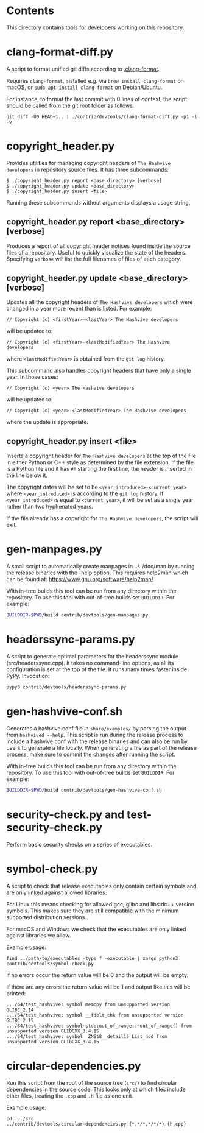 # Contents

This directory contains tools for developers working on this repository.

# clang-format-diff.py

A script to format unified git diffs according to [.clang-format](../../src/.clang-format).

Requires `clang-format`, installed e.g. via `brew install clang-format` on macOS,
or `sudo apt install clang-format` on Debian/Ubuntu.

For instance, to format the last commit with 0 lines of context,
the script should be called from the git root folder as follows.

```
git diff -U0 HEAD~1.. | ./contrib/devtools/clang-format-diff.py -p1 -i -v
```

# copyright_header.py

Provides utilities for managing copyright headers of `The Hashvive
developers` in repository source files. It has three subcommands:

```
$ ./copyright_header.py report <base_directory> [verbose]
$ ./copyright_header.py update <base_directory>
$ ./copyright_header.py insert <file>
```

Running these subcommands without arguments displays a usage string.

## copyright_header.py report \<base_directory\> [verbose]

Produces a report of all copyright header notices found inside the source files
of a repository. Useful to quickly visualize the state of the headers.
Specifying `verbose` will list the full filenames of files of each category.

## copyright_header.py update \<base_directory\> [verbose]

Updates all the copyright headers of `The Hashvive developers` which were
changed in a year more recent than is listed. For example:

```
// Copyright (c) <firstYear>-<lastYear> The Hashvive developers
```

will be updated to:

```
// Copyright (c) <firstYear>-<lastModifiedYear> The Hashvive developers
```

where `<lastModifiedYear>` is obtained from the `git log` history.

This subcommand also handles copyright headers that have only a single year. In
those cases:

```
// Copyright (c) <year> The Hashvive developers
```

will be updated to:

```
// Copyright (c) <year>-<lastModifiedYear> The Hashvive developers
```

where the update is appropriate.

## copyright_header.py insert \<file\>

Inserts a copyright header for `The Hashvive developers` at the top of the
file in either Python or C++ style as determined by the file extension. If the
file is a Python file and it has `#!` starting the first line, the header is
inserted in the line below it.

The copyright dates will be set to be `<year_introduced>-<current_year>` where
`<year_introduced>` is according to the `git log` history. If
`<year_introduced>` is equal to `<current_year>`, it will be set as a single
year rather than two hyphenated years.

If the file already has a copyright for `The Hashvive developers`, the
script will exit.

# gen-manpages.py

A small script to automatically create manpages in ../../doc/man by running the release binaries with the -help option.
This requires help2man which can be found at: https://www.gnu.org/software/help2man/

With in-tree builds this tool can be run from any directory within the
repository. To use this tool with out-of-tree builds set `BUILDDIR`. For
example:

```bash
BUILDDIR=$PWD/build contrib/devtools/gen-manpages.py
```

# headerssync-params.py

A script to generate optimal parameters for the headerssync module (src/headerssync.cpp). It takes no command-line
options, as all its configuration is set at the top of the file. It runs many times faster inside PyPy. Invocation:

```bash
pypy3 contrib/devtools/headerssync-params.py
```

# gen-hashvive-conf.sh

Generates a hashvive.conf file in `share/examples/` by parsing the output from `hashvived --help`. This script is run during the
release process to include a hashvive.conf with the release binaries and can also be run by users to generate a file locally.
When generating a file as part of the release process, make sure to commit the changes after running the script.

With in-tree builds this tool can be run from any directory within the
repository. To use this tool with out-of-tree builds set `BUILDDIR`. For
example:

```bash
BUILDDIR=$PWD/build contrib/devtools/gen-hashvive-conf.sh
```

# security-check.py and test-security-check.py

Perform basic security checks on a series of executables.

# symbol-check.py

A script to check that release executables only contain
certain symbols and are only linked against allowed libraries.

For Linux this means checking for allowed gcc, glibc and libstdc++ version symbols.
This makes sure they are still compatible with the minimum supported distribution versions.

For macOS and Windows we check that the executables are only linked against libraries we allow.

Example usage:

    find ../path/to/executables -type f -executable | xargs python3 contrib/devtools/symbol-check.py

If no errors occur the return value will be 0 and the output will be empty.

If there are any errors the return value will be 1 and output like this will be printed:

    .../64/test_hashvive: symbol memcpy from unsupported version GLIBC_2.14
    .../64/test_hashvive: symbol __fdelt_chk from unsupported version GLIBC_2.15
    .../64/test_hashvive: symbol std::out_of_range::~out_of_range() from unsupported version GLIBCXX_3.4.15
    .../64/test_hashvive: symbol _ZNSt8__detail15_List_nod from unsupported version GLIBCXX_3.4.15

# circular-dependencies.py

Run this script from the root of the source tree (`src/`) to find circular dependencies in the source code.
This looks only at which files include other files, treating the `.cpp` and `.h` file as one unit.

Example usage:

    cd .../src
    ../contrib/devtools/circular-dependencies.py {*,*/*,*/*/*}.{h,cpp}
